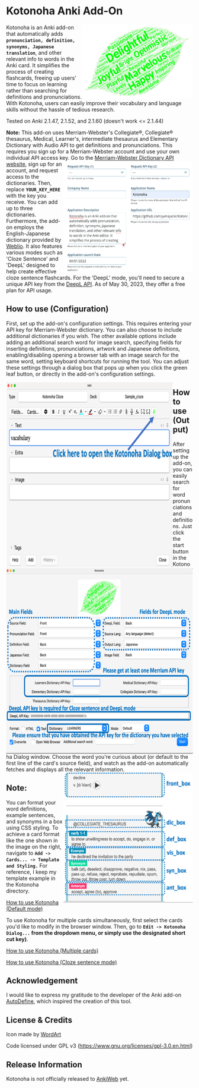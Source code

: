 Kotonoha Anki Add-On
==========
<img align="right" src="Kotonoha/images/leaf_green.png" width="300" height="200">

Kotonoha is an Anki add-on that automatically adds **`pronunciation, definition, synonyms, Japanese translation`**, and other relevant info to words in the Anki card. It simplifies the process of creating flashcards, freeing up users' time to focus on learning rather than searching for definitions and pronunciations. With Kotonoha, users can easily improve their vocabulary and language skills without the hassle of tedious research.

Tested on Anki 2.1.47, 2.1.52, and 2.1.60 (doesn't work <= 2.1.44) 

**Note:** This add-on uses Merriam-Webster's Collegiate®, Collegiate® thesaurus, Medical, Learner's, intermediate thesaurus and Elementary Dictionary with Audio API to get definitions and pronunciations. This requires you sign up for a Merriam-Webster account and use your own individual API access key. 
<img align="right" src="Kotonoha/images/Get_API_key.png" width="350" height="300"> Go to the [Merriam-Webster Dictionary API website](http://www.dictionaryapi.com/register/index), sign up for an account, and request access to the dictionaries. Then, replace **`YOUR_KEY_HERE`** with the key you receive. You can add up to three dictionaries.
Furthermore, the add-on employs the English-Japanese dictionary provided by [Weblio](https://ejje.weblio.jp/).
It also features various modes such as 'Cloze Sentence' and 'DeepL' designed to help create effective cloze sentence flashcards. For the 'DeepL' mode, you'll need to secure a unique API key from the [DeepL API](https://www.deepl.com/pro/change-plan#developer). As of May 30, 2023, they offer a free plan for API usage.


## How to use (Configuration)
First, set up the add-on's configuration settings. This requires entering your API key for Merriam-Webster dictionary. You can also choose to include additional dictionaries if you wish.
The other available options include adding an additional search word for image search, specifying fields for inserting definitions, pronunciations, artwork and Japanese definitions, enabling/disabling opening a browser tab with an image search for the same word, setting keyboard shortcuts for running the tool. You can adjust these settings through a dialog box that pops up when you click the green leaf button, or directly in the add-on's configuration settings.

<img align="left" src="Kotonoha/images/Editor.png" width="450" height="500">
<img align="right" src="Kotonoha/images/Dialog_config.png" width="510" height="500">


## How to use (Output)


After setting up the add-on, you can easily search for word pronunciations and definitions. Just click the start button in the Kotonoha Dialog window. Choose the word you're curious about (or default to the first line of the card's source field), and watch as the add-on automatically fetches and displays all the relevant information.
<img align="right" src="Kotonoha/images/design_explanation.png" width="350" height="350">


## **Note:**
You can format your word definitions, example sentences, and synonyms in a box using CSS styling. To achieve a card format like the one shown in the image on the right, navigate to **`Add -> Cards... -> Template and Styling.`** For reference, I keep my template example in the Kotonoha directory.


[How to use Kotonoha (Default mode)](https://youtu.be/6Oqq8fuiO_k "How to use Kotonoha (Default mode)")

To use Kotonoha for multiple cards simultaneously, first select the cards you'd like to modify in the browser window. Then, go to **`Edit -> Kotonoha Dialog...` from the dropdown menu, or simply use the designated short cut key)**. 

[How to use Kotonoha (Multiple cards)](https://youtu.be/xrcOHmuj-Rc "How to use Kotonoha")

[How to use Kotonoha (Cloze sentence mode)](https://youtu.be/PZi7rx1YC9w "How to use Kotonoha")




## Acknowledgement
I would like to express my gratitude to the developer of the Anki add-on [AutoDefine](https://github.com/z1lc/AutoDefine), which inspired the creation of this tool.

## License & Credits
Icon made by [WordArt](https://wordart.com/)

Code licensed under GPL v3 (https://www.gnu.org/licenses/gpl-3.0.en.html)

## Release Information

Kotonoha is not officially released to [AnkiWeb](https://ankiweb.net) yet.

